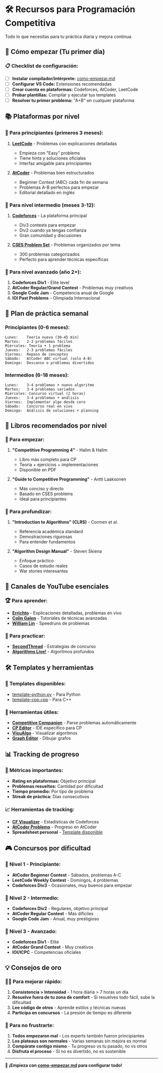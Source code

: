 # 🛠️ Recursos para Programación Competitiva

Todo lo que necesitas para tu práctica diaria y mejora continua.

## 🚀 **Cómo empezar (Tu primer día)**

### **📋 Checklist de configuración:**
- [ ] **Instalar compilador/intérprete:** [como-empezar.md](como-empezar.md)
- [ ] **Configurar VS Code:** Extensiones recomendadas
- [ ] **Crear cuenta en plataformas:** Codeforces, AtCoder, LeetCode
- [ ] **Probar plantillas:** Compilar y ejecutar tus templates
- [ ] **Resolver tu primer problema:** "A+B" en cualquier plataforma

## 📚 **Plataformas por nivel**

### **🔰 Para principiantes (primeros 3 meses):**
1. **[LeetCode](https://leetcode.com/)** - Problemas con explicaciones detalladas
   - Empieza con "Easy" problems
   - Tiene hints y soluciones oficiales
   - Interfaz amigable para principiantes

2. **[AtCoder](https://atcoder.jp/)** - Problemas bien estructurados
   - Beginner Contest (ABC) cada fin de semana
   - Problemas A-B perfectos para empezar
   - Editorial detallado en inglés

### **🔧 Para nivel intermedio (meses 3-12):**
1. **[Codeforces](https://codeforces.com/)** - La plataforma principal
   - Div3 contests para empezar
   - Div2 cuando ya tengas confianza
   - Gran comunidad y discusiones

2. **[CSES Problem Set](https://cses.fi/problemset/)** - Problemas organizados por tema
   - 300 problemas categorizados
   - Perfecto para aprender técnicas específicas

### **🧠 Para nivel avanzado (año 2+):**
1. **Codeforces Div1** - Elite level
2. **AtCoder Regular/Grand Contest** - Problemas muy creativos
3. **Google Code Jam** - Competencia anual de Google
4. **IOI Past Problems** - Olimpiada Internacional

## 🎯 **Plan de práctica semanal**

### **Principiantes (0-6 meses):**
```
Lunes:    Teoría nueva (30-45 min)
Martes:   2-3 problemas fáciles
Miércoles: Teoría + 1 problema
Jueves:   2-3 problemas fáciles  
Viernes:  Repaso de conceptos
Sábado:   AtCoder ABC virtual (solo A-B)
Domingo:  Descanso o problemas divertidos
```

### **Intermedios (6-18 meses):**
```
Lunes:    3-4 problemas + nuevo algoritmo
Martes:   3-4 problemas variados
Miércoles: Concurso virtual (2 horas)
Jueves:   3-4 problemas + análisis
Viernes:  Implementar algo desde cero
Sábado:   Concurso real en vivo
Domingo:  Análisis de soluciones + planning
```

## 📖 **Libros recomendados por nivel**

### **🔰 Para empezar:**
1. **"Competitive Programming 4"** - Halim & Halim
   - Libro más completo para CP
   - Teoría + ejercicios + implementaciones
   - Disponible en PDF

2. **"Guide to Competitive Programming"** - Antti Laaksonen  
   - Más conciso y directo
   - Basado en CSES problems
   - Ideal para principiantes

### **🔧 Para profundizar:**
1. **"Introduction to Algorithms" (CLRS)** - Cormen et al.
   - Referencia académica standard
   - Demostraciones rigurosas
   - Para entender fundamentos

2. **"Algorithm Design Manual"** - Steven Skiena
   - Enfoque práctico
   - Casos de estudio reales
   - War stories interesantes

## 🎥 **Canales de YouTube esenciales**

### **🏆 Para aprender:**
- **[Errichto](https://www.youtube.com/c/Errichto)** - Explicaciones detalladas, problemas en vivo
- **[Colin Galen](https://www.youtube.com/c/ColinGalen)** - Tutoriales de técnicas avanzadas
- **[William Lin](https://www.youtube.com/channel/UCKuDLsO0Wwef53qdHPjbU2Q)** - Speedruns de problemas

### **🔧 Para practicar:**
- **[SecondThread](https://www.youtube.com/channel/UCXbCohpE9IoVQUD2Ifg1d1g)** - Estrategias de concurso
- **[Algorithms Live!](https://www.youtube.com/channel/UCBLr7ISa_YDy5qeATupf26w)** - Algoritmos profundos

## 🛠️ **Templates y herramientas**

### **📁 Templates disponibles:**
- [template-python.py](../fundamentos/plantillas/template-python.py) - Para Python
- [template-cpp.cpp](../fundamentos/plantillas/template-cpp.cpp) - Para C++

### **🔧 Herramientas útiles:**
- **[Competitive Companion](https://github.com/jmerle/competitive-companion)** - Parse problemas automáticamente
- **[CP Editor](https://cpeditor.org/)** - IDE específico para CP
- **[VisuAlgo](https://visualgo.net/)** - Visualizar algoritmos
- **[Graph Editor](https://csacademy.com/app/graph_editor/)** - Dibujar grafos

## 📊 **Tracking de progreso**

### **🎯 Métricas importantes:**
- **Rating en plataformas:** Objetivo principal
- **Problemas resueltos:** Cantidad por dificultad
- **Tiempo promedio:** Por tipo de problema
- **Streak de práctica:** Días consecutivos

### **📈 Herramientas de tracking:**
- **[CF Visualizer](https://cfviz.netlify.app/)** - Estadísticas de Codeforces
- **[AtCoder Problems](https://kenkoooo.com/atcoder/)** - Progreso en AtCoder
- **Spreadsheet personal** - [Template disponible](tracking-template.xlsx)

## 🎮 **Concursos por dificultad**

### **🥉 Nivel 1 - Principiante:**
- **AtCoder Beginner Contest** - Sábados, problemas A-C
- **LeetCode Weekly Contest** - Domingos, 4 problemas
- **Codeforces Div3** - Ocasionales, muy buenos para empezar

### **🥈 Nivel 2 - Intermedio:**
- **Codeforces Div2** - Regulares, objetivo principal
- **AtCoder Regular Contest** - Más difíciles
- **Google Code Jam** - Anual, muy prestigioso

### **🥇 Nivel 3 - Avanzado:**
- **Codeforces Div1** - Elite
- **AtCoder Grand Contest** - Muy creativos
- **IOI/ICPC** - Competencias oficiales

## 💡 **Consejos de oro**

### **🏃‍♂️ Para mejorar rápido:**
1. **Consistencia > Intensidad** - 1 hora diaria > 7 horas un día
2. **Resuelve fuera de tu zona de comfort** - Si resuelves todo fácil, sube la dificultad
3. **Lee código de otros** - Aprende estilos y técnicas nuevas
4. **Participa en concursos** - La presión de tiempo es diferente

### **🧠 Para no frustrarte:**
1. **Todos empezaron mal** - Los experts también fueron principiantes
2. **Los plateaus son normales** - Varias semanas sin mejora es normal
3. **Compárate contigo mismo** - Tu progreso vs tu pasado, no vs otros
4. **Disfruta el proceso** - Si no es divertido, no es sostenible

---

**🚀 ¡Empieza con [como-empezar.md](como-empezar.md) para configurar todo!**
